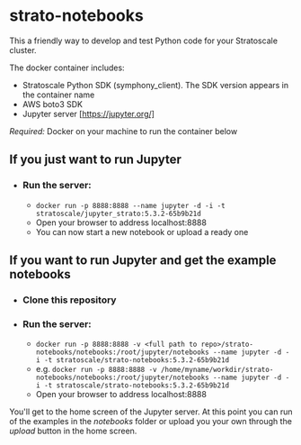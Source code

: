 # strato-notebooks

This a friendly way to develop and test Python code for your Stratoscale cluster.

The docker container includes:
- Stratoscale Python SDK (symphony_client). The SDK version appears in the container name
- AWS boto3 SDK
- Jupyter server [https://jupyter.org/]

*Required:*
Docker on your machine to run the container below

## If you just want to run Jupyter
- ### Run the server:

    - `docker run -p 8888:8888 --name jupyter -d -i -t stratoscale/jupyter_strato:5.3.2-65b9b21d`
    - Open your browser to address localhost:8888
    - You can now start a new notebook or upload a ready one

## If you want to run Jupyter and get the example notebooks
- ### Clone this repository

- ### Run the server:

    - `docker run -p 8888:8888 -v <full path to repo>/strato-notebooks/notebooks:/root/jupyter/notebooks --name jupyter -d -i -t stratoscale/strato-notebooks:5.3.2-65b9b21d`
    - e.g. `docker run -p 8888:8888 -v /home/myname/workdir/strato-notebooks/notebooks:/root/jupyter/notebooks --name jupyter -d -i -t stratoscale/strato-notebooks:5.3.2-65b9b21d`
    - Open your browser to address localhost:8888

You'll get to the home screen of the Jupyter server. 
At this point you can run of the examples in the _notebooks_ folder 
or upload you your own through the _upload_ button in the home screen. 








